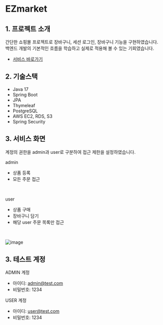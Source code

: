 # EZmarket

## 1. 프로젝트 소개 
간단한 쇼핑몰 프로젝트로 장바구니, 세션 로그인, 장바구니 기능을 구현하였습니다. <br>
백엔드 개발의 기본적인 흐름을 학습하고 실제로 적용해 볼 수 있는 기회였습니다.

- [서비스 바로가기](https://ezmarket.shop)


## 2. 기술스택
- Java 17
- Spring Boot
- JPA
- Thymeleaf
- PostgreSQL
- AWS EC2, RDS, S3
- Spring Security

## 3. 서비스 화면
계정의 권한을 admin과 user로 구분하여 접근 제한을 설정하였습니다.

admin
- 상품 등록
- 모든 주문 접근
<br>

user
- 상품 구매
- 장바구니 담기
- 해당 user 주문 목록만 접근
<br>

![image](https://github.com/user-attachments/assets/5260d87c-ed09-4c77-a8a2-e79d49b4127d)


## 3. 테스트 계정

ADMIN 계정
- 아이디: admin@test.com
- 비밀번호: 1234

USER 계정
- 아이디: user@test.com
- 비밀번호: 1234
